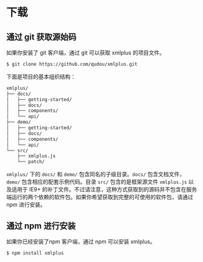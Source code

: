 # 下载

## 通过 git 获取源始码

如果你安装了 git 客户端，通过 git 可以获取 xmlplus 的项目文件。

```bash
$ git clone https://github.com/qudou/xmlplus.git
```

下面是项目的基本组织结构：

```bash
xmlplus/
├── docs/
│   ├── getting-started/
│   ├── docs/
│   ├── components/
│   └── api/
├── demo/
│   ├── getting-started/
│   ├── docs/
│   ├── components/
│   └── api/
└── src/
    ├── xmlplus.js
    └── patch/
```

`xmlplus/` 下的 `docs/` 和 `demo/` 包含同名的子级目录。`docs/` 包含文档文件，`demo/` 包含相应的配套示例代码。目录 `src/` 包含的是框架源文件 `xmlplus.js` 以及适用于 IE9+ 的补丁文件。不过请注意，这种方式获取到的源码并不包含在服务端运行的两个依赖的软件包。如果你希望获取到完整的可使用的软件包，请通过 npm 进行安装。

## 通过 npm 进行安装

如果你已经安装了npm 客户端，通过 npm 可以安装 xmlplus。

```bash
$ npm install xmlplus
```
